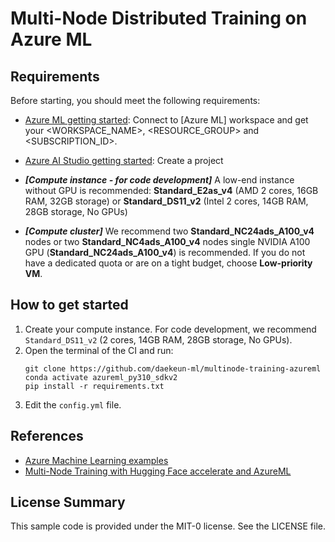 # Multi-Node Distributed Training on Azure ML

## Requirements

Before starting, you should meet the following requirements:

-   [Azure ML getting started](https://github.com/Azure/azureml-examples/tree/main/tutorials): Connect to [Azure ML] workspace and get your <WORKSPACE_NAME>, <RESOURCE_GROUP> and <SUBSCRIPTION_ID>.
-   [Azure AI Studio getting started](https://aka.ms/azureaistudio): Create a project

-   **_[Compute instance - for code development]_** A low-end instance without GPU is recommended: **Standard_E2as_v4** (AMD 2 cores, 16GB RAM, 32GB storage) or **Standard_DS11_v2** (Intel 2 cores, 14GB RAM, 28GB storage, No GPUs)
-   **_[Compute cluster]_** We recommend two **Standard_NC24ads_A100_v4** nodes or two **Standard_NC4ads_A100_v4** nodes
    single NVIDIA A100 GPU (**Standard_NC24ads_A100_v4**) is recommended. If you do not have a dedicated quota or are on a tight budget, choose **Low-priority VM**.

## How to get started

1. Create your compute instance. For code development, we recommend `Standard_DS11_v2` (2 cores, 14GB RAM, 28GB storage, No GPUs).
2. Open the terminal of the CI and run:
    ```shell
    git clone https://github.com/daekeun-ml/multinode-training-azureml
    conda activate azureml_py310_sdkv2
    pip install -r requirements.txt
    ```
3. Edit the `config.yml` file.

## References

-   [Azure Machine Learning examples](https://github.com/Azure/azureml-examples)
-   [Multi-Node Training with Hugging Face accelerate and AzureML](https://nateraw.com/posts/multinode_training_accelerate_azureml.html)

## License Summary

This sample code is provided under the MIT-0 license. See the LICENSE file.
